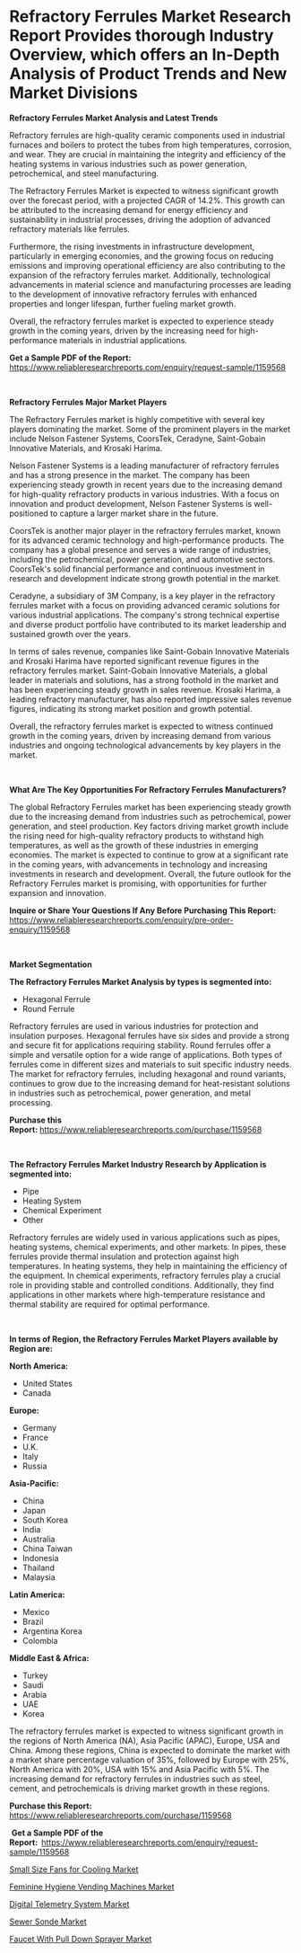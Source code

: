 <p><h1>Refractory Ferrules Market Research Report Provides thorough Industry Overview, which offers an In-Depth Analysis of Product Trends and New Market Divisions</h1></p><p><strong>Refractory Ferrules Market Analysis and Latest Trends</strong></p>
<p><p>Refractory ferrules are high-quality ceramic components used in industrial furnaces and boilers to protect the tubes from high temperatures, corrosion, and wear. They are crucial in maintaining the integrity and efficiency of the heating systems in various industries such as power generation, petrochemical, and steel manufacturing.</p><p>The Refractory Ferrules Market is expected to witness significant growth over the forecast period, with a projected CAGR of 14.2%. This growth can be attributed to the increasing demand for energy efficiency and sustainability in industrial processes, driving the adoption of advanced refractory materials like ferrules.</p><p>Furthermore, the rising investments in infrastructure development, particularly in emerging economies, and the growing focus on reducing emissions and improving operational efficiency are also contributing to the expansion of the refractory ferrules market. Additionally, technological advancements in material science and manufacturing processes are leading to the development of innovative refractory ferrules with enhanced properties and longer lifespan, further fueling market growth.</p><p>Overall, the refractory ferrules market is expected to experience steady growth in the coming years, driven by the increasing need for high-performance materials in industrial applications.</p></p>
<p><strong>Get a Sample PDF of the Report:&nbsp;</strong> <a href="https://www.reliableresearchreports.com/enquiry/request-sample/1159568">https://www.reliableresearchreports.com/enquiry/request-sample/1159568</a></p>
<p>&nbsp;</p>
<p><strong>Refractory Ferrules Major Market Players</strong></p>
<p><p>The Refractory Ferrules market is highly competitive with several key players dominating the market. Some of the prominent players in the market include Nelson Fastener Systems, CoorsTek, Ceradyne, Saint-Gobain Innovative Materials, and Krosaki Harima.</p><p>Nelson Fastener Systems is a leading manufacturer of refractory ferrules and has a strong presence in the market. The company has been experiencing steady growth in recent years due to the increasing demand for high-quality refractory products in various industries. With a focus on innovation and product development, Nelson Fastener Systems is well-positioned to capture a larger market share in the future.</p><p>CoorsTek is another major player in the refractory ferrules market, known for its advanced ceramic technology and high-performance products. The company has a global presence and serves a wide range of industries, including the petrochemical, power generation, and automotive sectors. CoorsTek's solid financial performance and continuous investment in research and development indicate strong growth potential in the market.</p><p>Ceradyne, a subsidiary of 3M Company, is a key player in the refractory ferrules market with a focus on providing advanced ceramic solutions for various industrial applications. The company's strong technical expertise and diverse product portfolio have contributed to its market leadership and sustained growth over the years.</p><p>In terms of sales revenue, companies like Saint-Gobain Innovative Materials and Krosaki Harima have reported significant revenue figures in the refractory ferrules market. Saint-Gobain Innovative Materials, a global leader in materials and solutions, has a strong foothold in the market and has been experiencing steady growth in sales revenue. Krosaki Harima, a leading refractory manufacturer, has also reported impressive sales revenue figures, indicating its strong market position and growth potential.</p><p>Overall, the refractory ferrules market is expected to witness continued growth in the coming years, driven by increasing demand from various industries and ongoing technological advancements by key players in the market.</p></p>
<p>&nbsp;</p>
<p><strong>What Are The Key Opportunities For Refractory Ferrules Manufacturers?</strong></p>
<p><p>The global Refractory Ferrules market has been experiencing steady growth due to the increasing demand from industries such as petrochemical, power generation, and steel production. Key factors driving market growth include the rising need for high-quality refractory products to withstand high temperatures, as well as the growth of these industries in emerging economies. The market is expected to continue to grow at a significant rate in the coming years, with advancements in technology and increasing investments in research and development. Overall, the future outlook for the Refractory Ferrules market is promising, with opportunities for further expansion and innovation.</p></p>
<p><strong>Inquire or Share Your Questions If Any Before Purchasing This Report:</strong> <a href="https://www.reliableresearchreports.com/enquiry/pre-order-enquiry/1159568">https://www.reliableresearchreports.com/enquiry/pre-order-enquiry/1159568</a></p>
<p>&nbsp;</p>
<p><strong>Market Segmentation</strong></p>
<p><strong>The Refractory Ferrules Market Analysis by types is segmented into:</strong></p>
<p><ul><li>Hexagonal Ferrule</li><li>Round Ferrule</li></ul></p>
<p><p>Refractory ferrules are used in various industries for protection and insulation purposes. Hexagonal ferrules have six sides and provide a strong and secure fit for applications requiring stability. Round ferrules offer a simple and versatile option for a wide range of applications. Both types of ferrules come in different sizes and materials to suit specific industry needs. The market for refractory ferrules, including hexagonal and round variants, continues to grow due to the increasing demand for heat-resistant solutions in industries such as petrochemical, power generation, and metal processing.</p></p>
<p><strong>Purchase this Report:&nbsp;</strong><a href="https://www.reliableresearchreports.com/purchase/1159568">https://www.reliableresearchreports.com/purchase/1159568</a></p>
<p>&nbsp;</p>
<p><strong>The Refractory Ferrules Market Industry Research by Application is segmented into:</strong></p>
<p><ul><li>Pipe</li><li>Heating System</li><li>Chemical Experiment</li><li>Other</li></ul></p>
<p><p>Refractory ferrules are widely used in various applications such as pipes, heating systems, chemical experiments, and other markets. In pipes, these ferrules provide thermal insulation and protection against high temperatures. In heating systems, they help in maintaining the efficiency of the equipment. In chemical experiments, refractory ferrules play a crucial role in providing stable and controlled conditions. Additionally, they find applications in other markets where high-temperature resistance and thermal stability are required for optimal performance.</p></p>
<p>&nbsp;</p>
<p><strong>In terms of Region, the Refractory Ferrules Market Players available by Region are:</strong></p>
<p>
    <p> <strong> North America: </strong>
        <ul>
            <li>United States</li>
            <li>Canada</li>
        </ul>
        </p> 
    <p> <strong> Europe: </strong>
        <ul>
            <li>Germany</li>
            <li>France</li>
            <li>U.K.</li>
            <li>Italy</li>
            <li>Russia</li>
        </ul>
        </p> 
    <p> <strong> Asia-Pacific: </strong>
        <ul>
            <li>China</li>
            <li>Japan</li>
            <li>South Korea</li>
            <li>India</li>
            <li>Australia</li>
            <li>China Taiwan</li>
            <li>Indonesia</li>
            <li>Thailand</li>
            <li>Malaysia</li>
        </ul>
        </p> 
    <p> <strong> Latin America: </strong>
        <ul>
            <li>Mexico</li>
            <li>Brazil</li>
            <li>Argentina Korea</li>
            <li>Colombia</li>
        </ul>
        </p> 
    <p> <strong> Middle East & Africa: </strong>
        <ul>
            <li>Turkey</li>
            <li>Saudi</li>
            <li>Arabia</li>
            <li>UAE</li>
            <li>Korea</li>
        </ul>
    </p>
    </p>
<p><p>The refractory ferrules market is expected to witness significant growth in the regions of North America (NA), Asia Pacific (APAC), Europe, USA and China. Among these regions, China is expected to dominate the market with a market share percentage valuation of 35%, followed by Europe with 25%, North America with 20%, USA with 15% and Asia Pacific with 5%. The increasing demand for refractory ferrules in industries such as steel, cement, and petrochemicals is driving market growth in these regions.</p></p>
<p><strong>Purchase this Report: </strong><a href="https://www.reliableresearchreports.com/purchase/1159568">https://www.reliableresearchreports.com/purchase/1159568</a></p>
<p>&nbsp;<strong>Get a Sample PDF of the Report:&nbsp;&nbsp;</strong><a href="https://www.reliableresearchreports.com/enquiry/request-sample/1159568">https://www.reliableresearchreports.com/enquiry/request-sample/1159568</a></p>
<p><strong></strong></p>
<p><p><a href="https://issuu.com/reportprime-2/docs/small-size-fans-for-cooling-market-size-2030.pptx">Small Size Fans for Cooling Market</a></p><p><a href="https://medium.com/@marionlang1939/feminine-hygiene-vending-machines-market-report-reveals-the-latest-trends-and-growth-opportunities-a373a41a1d65">Feminine Hygiene Vending Machines Market</a></p><p><a href="https://medium.com/@marionlang1939/digital-telemetry-system-market-size-reveals-the-best-marketing-channels-in-global-industry-1b3aa5306329">Digital Telemetry System Market</a></p><p><a href="https://medium.com/@marionlang1939/sewer-sonde-market-size-reveals-the-best-marketing-channels-in-global-industry-bc8c6569ea01">Sewer Sonde Market</a></p><p><a href="https://issuu.com/reportprime-2/docs/faucet-with-pull-down-sprayer-market-size-2030.ppt">Faucet With Pull Down Sprayer Market</a></p></p>